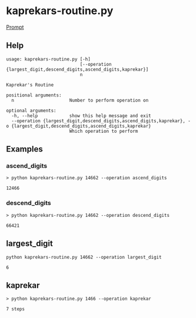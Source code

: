 # kaprekars-routine.py

[Prompt](https://www.reddit.com/r/dailyprogrammer/comments/56tbds/20161010_challenge_287_easy_kaprekars_routine)

## Help
```
usage: kaprekars-routine.py [-h]
                            [--operation {largest_digit,descend_digits,ascend_digits,kaprekar}]
                            n

Kaprekar's Routine

positional arguments:
  n                     Number to perform operation on

optional arguments:
  -h, --help            show this help message and exit
  --operation {largest_digit,descend_digits,ascend_digits,kaprekar}, -o {largest_digit,descend_digits,ascend_digits,kaprekar}
                        Which operation to perform
```

## Examples
### ascend_digits
```
> python kaprekars-routine.py 14662 --operation ascend_digits
```

```
12466
```

### descend_digits
```
> python kaprekars-routine.py 14662 --operation descend_digits
```

```
66421
```

## largest_digit
```
python kaprekars-routine.py 14662 --operation largest_digit
```

```
6
```

## kaprekar
```
> python kaprekars-routine.py 1466 --operation kaprekar
```

```
7 steps
```
